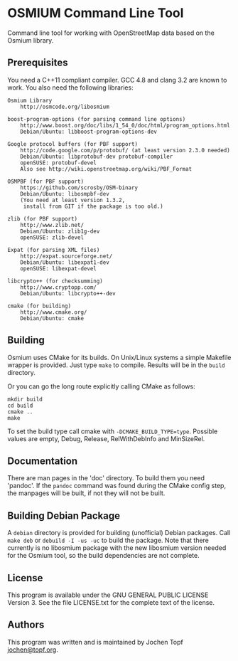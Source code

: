
# OSMIUM Command Line Tool

Command line tool for working with OpenStreetMap data based on the Osmium
library.


## Prerequisites

You need a C++11 compliant compiler. GCC 4.8 and clang 3.2 are known to work.
You also need the following libraries:

    Osmium Library
        http://osmcode.org/libosmium

    boost-program-options (for parsing command line options)
        http://www.boost.org/doc/libs/1_54_0/doc/html/program_options.html
        Debian/Ubuntu: libboost-program-options-dev

    Google protocol buffers (for PBF support)
        http://code.google.com/p/protobuf/ (at least version 2.3.0 needed)
        Debian/Ubuntu: libprotobuf-dev protobuf-compiler
        openSUSE: protobuf-devel
        Also see http://wiki.openstreetmap.org/wiki/PBF_Format

    OSMPBF (for PBF support)
        https://github.com/scrosby/OSM-binary
        Debian/Ubuntu: libosmpbf-dev
        (You need at least version 1.3.2,
         install from GIT if the package is too old.)

    zlib (for PBF support)
        http://www.zlib.net/
        Debian/Ubuntu: zlib1g-dev
        openSUSE: zlib-devel

    Expat (for parsing XML files)
        http://expat.sourceforge.net/
        Debian/Ubuntu: libexpat1-dev
        openSUSE: libexpat-devel

    libcrypto++ (for checksumming)
        http://www.cryptopp.com/
        Debian/Ubuntu: libcrypto++-dev

    cmake (for building)
        http://www.cmake.org/
        Debian/Ubuntu: cmake


## Building

Osmium uses CMake for its builds. On Unix/Linux systems a simple Makefile
wrapper is provided. Just type `make` to compile. Results will be in the
`build` directory.

Or you can go the long route explicitly calling CMake as follows:

```
mkdir build
cd build
cmake ..
make
```

To set the build type call cmake with `-DCMAKE_BUILD_TYPE=type`. Possible
values are empty, Debug, Release, RelWithDebInfo and MinSizeRel.


## Documentation

There are man pages in the 'doc' directory. To build them you need 'pandoc'.
If the `pandoc` command was found during the CMake config step, the manpages
will be built, if not they will not be built.


## Building Debian Package

A `debian` directory is provided for building (unofficial) Debian packages.
Call `make deb` or `debuild -I -us -uc` to build the package. Note that there
currently is no libosmium package with the new libosmium version needed for the
Osmium tool, so the build dependencies are not complete.


## License

This program is available under the GNU GENERAL PUBLIC LICENSE Version 3. See
the file LICENSE.txt for the complete text of the license.


## Authors

This program was written and is maintained by Jochen Topf <jochen@topf.org>.

